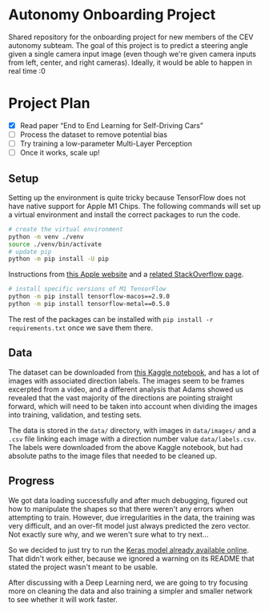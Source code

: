 # Autonomy Onboarding Project

Shared repository for the onboarding project for new members of the CEV autonomy subteam. The goal of this project is to predict a steering angle given a single camera input image (even though we're given camera inputs from left, center, and right cameras). Ideally, it would be able to happen in real time :0

# Project Plan

- [x] Read paper “End to End Learning for Self-Driving Cars”
- [ ] Process the dataset to remove potential bias
- [ ] Try training a low-parameter Multi-Layer Perception
- [ ] Once it works, scale up!

## Setup

Setting up the environment is quite tricky because TensorFlow does not have native support for Apple M1 Chips. The following commands will set up a virtual environment and install the correct packages to run the code.

```bash
# create the virtual environment
python -m venv ./venv
source ./venv/bin/activate
# update pip
python -m pip install -U pip
```

Instructions from [this Apple website](https://developer.apple.com/metal/tensorflow-plugin/) and a [related StackOverflow page](https://stackoverflow.com/questions/74792286/cant-get-tensorflow-working-on-macos-m1-pro-chip/74806936#74806936).

```bash
# install specific versions of M1 TensorFlow
python -m pip install tensorflow-macos==2.9.0
python -m pip install tensorflow-metal==0.5.0
```

The rest of the packages can be installed with `pip install -r requirements.txt` once we save them there.

## Data

The dataset can be downloaded from [this Kaggle notebook](https://www.kaggle.com/datasets/andy8744/udacity-self-driving-car-behavioural-cloning?select=self_driving_car_dataset_jungle), and has a lot of images with associated direction labels. The images seem to be frames excerpted from a video, and a different analysis that Adams showed us revealed that the vast majority of the directions are pointing straight forward, which will need to be taken into account when dividing the images into training, validation, and testing sets.

The data is stored in the `data/` directory, with images in `data/images/` and a `.csv` file linking each image with a direction number value `data/labels.csv`. The labels were downloaded from the above Kaggle notebook, but had absolute paths to the image files that needed to be cleaned up.

## Progress

We got data loading successfully and after much debugging, figured out how to manipulate the shapes so that there weren't any errors when attempting to train. However, due irregularities in the data, the training was very difficult, and an over-fit model just always predicted the zero vector. Not exactly sure why, and we weren't sure what to try next...

So we decided to just try to run the [Keras model already available online](https://github.com/jeremy-shannon/CarND-Behavioral-Cloning-Project). That didn't work either, because we ignored a warning on its README that stated the project wasn't meant to be usable.

After discussing with a Deep Learning nerd, we are going to try focusing more on cleaning the data and also training a simpler and smaller network to see whether it will work faster.
